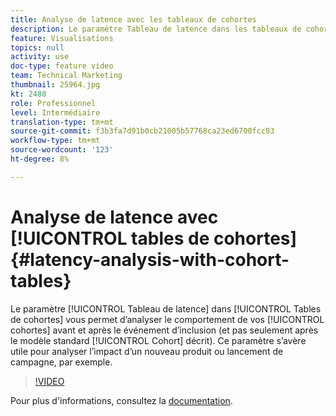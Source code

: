 ```yaml
---
title: Analyse de latence avec les tableaux de cohortes
description: Le paramètre Tableau de latence dans les tableaux de cohortes permet d’analyser le comportement de vos cohortes avant et après le événement d’inclusion (et pas seulement après les descriptions de cohortes standard). Ce paramètre s’avère utile pour analyser l’impact d’un nouveau produit ou lancement de campagne, par exemple.
feature: Visualisations
topics: null
activity: use
doc-type: feature video
team: Technical Marketing
thumbnail: 25964.jpg
kt: 2480
role: Professionnel
level: Intermédiaire
translation-type: tm+mt
source-git-commit: f3b3fa7d91b0cb21005b57768ca23ed6700fcc03
workflow-type: tm+mt
source-wordcount: '123'
ht-degree: 8%

---
```



# Analyse de latence avec [!UICONTROL tables de cohortes] {#latency-analysis-with-cohort-tables}

Le paramètre [!UICONTROL Tableau de latence] dans [!UICONTROL Tables de cohortes] vous permet d’analyser le comportement de vos [!UICONTROL cohortes] avant et après le événement d’inclusion (et pas seulement après le modèle standard [!UICONTROL Cohort] décrit). Ce paramètre s’avère utile pour analyser l’impact d’un nouveau produit ou lancement de campagne, par exemple.

>[!VIDEO](https://video.tv.adobe.com/v/25964/?quality=12)

Pour plus d&#39;informations, consultez la [documentation](https://marketing.adobe.com/resources/help/fr_FR/analytics/analysis-workspace/cohort_analysis.html).
